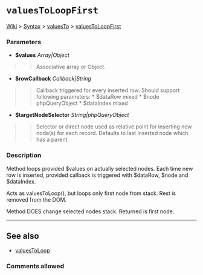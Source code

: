 # `valuesToLoopFirst` #
[Wiki](http://code.google.com/p/querytemplates/w/list) > [Syntax](Syntax.md) > [valuesTo](valuesToSyntax.md) > [valuesToLoopFirst](valuesToLoopFirstMethodPHP.md)
### Parameters ###
  * **$values** _Array|Object_
> > Associative array or Object.
  * **$rowCallback** _Callback|String_
> > Callback triggered for every inserted row. Should support following  parameters:
      * $dataRow mixed
      * $node phpQueryObject
      * $dataIndex mixed
  * **$targetNodeSelector** _String|phpQueryObject_
> > Selector or direct node used as relative point for inserting new node(s) for  each record. Defaults to last inserted node which has a parent.


### Description ###
Method loops provided $values on actually selected nodes. Each time new row  is inserted, provided callback is triggered with $dataRow, $node and $dataIndex.


Acts as valuesToLoop(), but loops only first node from stack. Rest is removed  from the DOM.


Method DOES change selected nodes stack. Returned is first node.

---


## See also ##
  * [valuesToLoop](valuesToLoopMethodPHP.md)


### Comments allowed ###